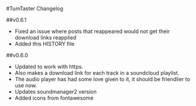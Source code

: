 #TumTaster Changelog

##v0.6.1
 * Fixed an issue where posts that reappeared would not get their download links reapplied
 * Added this HISTORY file

##v0.6.0
 * Updated to work with https.
 * Also makes a download link for each track in a soundcloud playlist.
 * The audio player has had some love given to it, it should be friendlier to use now.
 * Updates soundmanager2 version
 * Added icons from fontawesome
